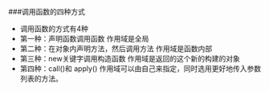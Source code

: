 ###调用函数的四种方式
 * 调用函数的方式有4种
 * 第一种：声明函数调用函数
    作用域是全局
 * 第二种：在对象内声明方法，然后调用方法
    作用域是函数内部
 * 第三种：new关键字调用构造函数
    作用域是返回的这个新的构建的对象
 * 第四种：call()和 apply()
    作用域可以由自己来指定，同时选用更好地传入参数列表的方法。
